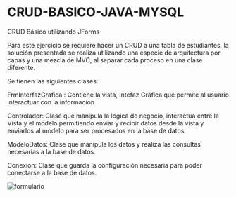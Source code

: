 # CRUD-BASICO-JAVA-MYSQL
CRUD Básico utilizando JForms

Para este ejercicio se requiere hacer un CRUD a una tabla de estudiantes, la solución presentada se realiza utilizando una especie de arquitectura por capas
y una mezcla de MVC, al separar cada proceso en una clase diferente.

Se tienen las siguientes clases:

FrmInterfazGrafica : Contiene la vista, Intefaz Gráfica que permite al usuario interactuar con la información

Controlador: Clase que manipula la logica de negocio, interactua entre la Vista y el modelo permitiendo enviar y recibir datos desde la 
vista y enviarlos al modelo para ser procesados en la base de datos.

ModeloDatos: Clase que manipula los datos y realiza las consultas necesarias a la base de datos.

Conexion: Clase que guarda la configuración necesaria para poder conectarse a la base de datos.

![formulario](https://user-images.githubusercontent.com/40704923/48955326-5a1ff780-ef1b-11e8-8112-f50ed17da700.PNG)




